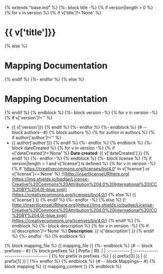 {% extends "base.md" %}
{%- block title -%}
   {% if version|length > 0 %}
{% for v in version %}
   {% if v['title']!='None' %}
# {{ v['title']}}
   {% else %}
# Mapping Documentation
   {% endif %}
{%- endfor %}
   {% else %}
# Mapping Documentation
   {% endif %}
{% endblock %}
{%- block version -%}
{% for v in version -%}
   {% if v['version']!='' %}
* {{ v['version']}}
   {% endif %}
{%- endfor %}
{%- endblock %}
{# -- block authors--#}
{% block authors %}
{% for author in authors %}
    {% if author['author']!='' %}
* {{ author['author']}}
   {% endif %}
{%- endfor %}
{% endblock %}
{%- block dateCreated %}
{% for v in version -%}
{% if v['dateCreated']!='None' %}
**Date created**: {{ v['dateCreated'] }}
{% endif %}
{%- endfor -%}
{% endblock %}
{%- block license %}
{% if version|length > 1 and v['license'] is defined  %}
 {% for v in version -%}
  {% if 'https://creativecommons.org/licenses/by/4.0' in v['license'] or v['license']=='None' %}
[![http://insertlicenseURIhere.org](https://img.shields.io/badge/License-Creative%20Commons%20Attribution%204.0%20International%20(CC%20BY%204.0)-blue.svg)](https://creativecommons.org/licenses/by/4.0/)
  {% else %}
{{ v['license'] }}
 {% endif %}
{%- endfor -%}
{% else %}
[![http://insertlicenseURIhere.org](https://img.shields.io/badge/License-Creative%20Commons%20Attribution%204.0%20International%20(CC%20BY%204.0)-blue.svg)](https://creativecommons.org/licenses/by/4.0/)
{% endif %}
{% endblock %}
{%- block description %}
{% for v in version -%}
{% if v['description']!='None' %}
**Description**: {{ v['description'] }}
{% endif %}
{%- endfor -%}
{% endblock %}

{% block mapping_file %}
{{ mapping_file }}
{%- endblock %}
{# -- block prefixes-- #}
{% block prefixes %}
| Prefix       |               IRI.                   |
| :----------- | :----------------------------------  |
{% for prefix in prefixes -%}
| {{ prefix[0] }}     | {{ prefix[1] }} |
{%+ endfor %}
{% endblock %}
{# -- block Mappings-- #}
{% block mapping %}
{{ mapping_content }}
{% endblock %}